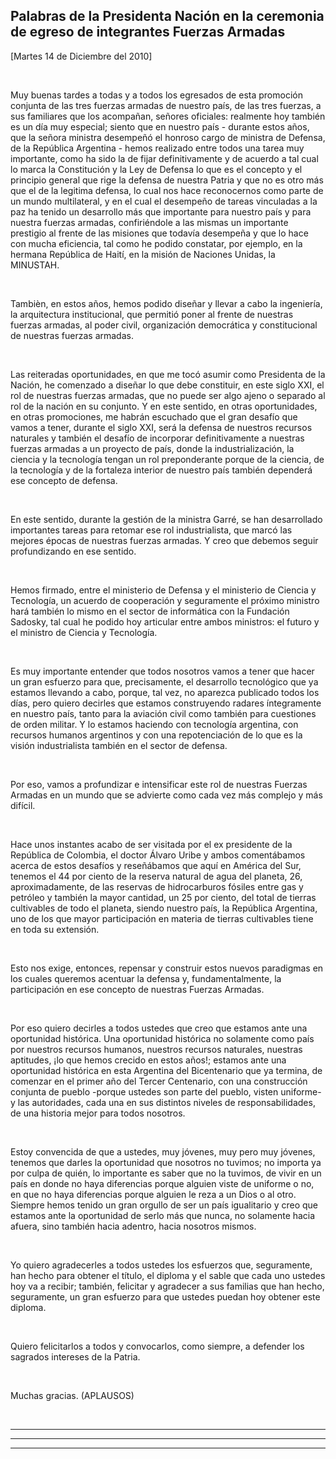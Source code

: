 Palabras de la Presidenta Nación en la ceremonia de egreso de integrantes Fuerzas Armadas
-----------------------------------------------------------------------------------------

[Martes 14 de Diciembre del 2010]

 

Muy buenas tardes a todas y a todos los egresados de esta promoción
conjunta de las tres fuerzas armadas de nuestro país, de las tres
fuerzas, a sus familiares que los acompañan, señores oficiales:
realmente hoy también es un día muy especial; siento que en nuestro
país - durante estos años, que la señora ministra desempeñó el honroso
cargo de ministra de Defensa, de la República Argentina - hemos
realizado entre todos una tarea muy importante, como ha sido la de fijar
definitivamente y de acuerdo a tal cual lo marca la Constitución y la
Ley de Defensa lo que es el concepto y el principio general que rige la
defensa de nuestra Patria y que no es otro más que el de la legitima
defensa, lo cual nos hace reconocernos como parte de un mundo
multilateral, y en el cual el desempeño de tareas vinculadas a la paz ha
tenido un desarrollo más que importante para nuestro país y para nuestra
fuerzas armadas, confiriéndole a las mismas un importante prestigio al
frente de las misiones que todavía desempeña y que lo hace con mucha
eficiencia, tal como he podido constatar, por ejemplo, en la hermana
República de Haití, en la misión de Naciones Unidas, la MINUSTAH.

 

Tambièn, en estos años, hemos podido diseñar y llevar a cabo la
ingeniería, la arquitectura institucional, que permitió poner al frente
de nuestras fuerzas armadas, al poder civil, organización democrática y
constitucional de nuestras fuerzas armadas.

 

Las reiteradas oportunidades, en que me tocó asumir como Presidenta de
la Nación, he comenzado a diseñar lo que debe constituir, en este siglo
XXI, el rol de nuestras fuerzas armadas, que no puede ser algo ajeno o
separado al rol de la nación en su conjunto. Y en este sentido, en otras
oportunidades, en otras promociones, me habrán escuchado que el gran
desafío que vamos a tener, durante el siglo XXI, será la defensa de
nuestros recursos naturales y también el desafío de incorporar
definitivamente a nuestras fuerzas armadas a un proyecto de país, donde
la industrialización, la ciencia y la tecnología tengan un rol
preponderante porque de la ciencia, de la tecnología y de la fortaleza
interior de nuestro país también dependerá ese concepto de defensa.

 

En este sentido, durante la gestión de la ministra Garré, se han
desarrollado importantes tareas para retomar ese rol industrialista, que
marcó las mejores épocas de nuestras fuerzas armadas. Y creo que debemos
seguir profundizando en ese sentido.

 

Hemos firmado, entre el ministerio de Defensa y el ministerio de Ciencia
y Tecnología, un acuerdo de cooperación y seguramente el próximo
ministro hará también lo mismo en el sector de informática con la
Fundación Sadosky, tal cual he podido hoy articular entre ambos
ministros: el futuro y el ministro de Ciencia y Tecnología.

 

Es muy importante entender que todos nosotros vamos a tener que hacer un
gran esfuerzo para que, precisamente, el desarrollo tecnológico que ya
estamos llevando a cabo, porque, tal vez, no aparezca publicado todos
los días, pero quiero decirles que estamos construyendo radares
íntegramente en nuestro país, tanto para la aviación civil como también
para cuestiones de orden militar. Y lo estamos haciendo con tecnología
argentina, con recursos humanos argentinos y con una repotenciación de
lo que es la visión industrialista también en el sector de defensa.

 

Por eso, vamos a profundizar e intensificar este rol de nuestras Fuerzas
Armadas en un mundo que se advierte como cada vez más complejo y más
difícil.

 

Hace unos instantes acabo de ser visitada por el ex presidente de la
República de Colombia, el doctor Álvaro Uribe y ambos comentábamos
acerca de estos desafíos y reseñábamos que aquí en América del Sur,
tenemos el 44 por ciento de la reserva natural de agua del planeta, 26,
aproximadamente, de las reservas de hidrocarburos fósiles entre gas y
petróleo y también la mayor cantidad, un 25 por ciento, del total de
tierras cultivables de todo el planeta, siendo nuestro país, la
República Argentina, uno de los que mayor participación en materia de
tierras cultivables tiene en toda su extensión.

 

Esto nos exige, entonces, repensar y construir estos nuevos paradigmas
en los cuales queremos acentuar la defensa y, fundamentalmente, la
participación en ese concepto de nuestras Fuerzas Armadas.

 

Por eso quiero decirles a todos ustedes que creo que estamos ante una
oportunidad histórica. Una oportunidad histórica no solamente como país
por nuestros recursos humanos, nuestros recursos naturales, nuestras
aptitudes, ¡lo que hemos crecido en estos años!; estamos ante una 
oportunidad histórica en esta Argentina del Bicentenario que ya termina,
de comenzar en el primer año del Tercer Centenario, con una construcción
conjunta de pueblo -porque ustedes son parte del pueblo, visten
uniforme- y las autoridades, cada una en sus distintos niveles de
responsabilidades, de una historia mejor para todos nosotros.

 

Estoy convencida de que a ustedes, muy jóvenes, muy pero muy jóvenes,
tenemos que darles la oportunidad que nosotros no tuvimos; no importa ya
por culpa de quién, lo importante es saber que no la tuvimos, de vivir
en un país en donde no haya diferencias porque alguien viste de uniforme
o no, en que no haya diferencias porque alguien le reza a un Dios o al
otro. Siempre hemos tenido un gran orgullo de ser un país igualitario y
creo que estamos ante la oportunidad de serlo más que nunca, no
solamente hacia afuera, sino también hacia adentro, hacia nosotros
mismos.

 

Yo quiero agradecerles a todos ustedes los esfuerzos que, seguramente,
han hecho para obtener el título, el diploma y el sable que cada uno
ustedes hoy va a recibir; también, felicitar y agradecer a sus familias
que han hecho, seguramente, un gran esfuerzo para que ustedes puedan hoy
obtener este diploma.

 

Quiero felicitarlos a todos y convocarlos, como siempre, a defender los
sagrados intereses de la Patria.

 

Muchas gracias. (APLAUSOS)  

      

****

****

****
